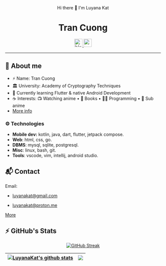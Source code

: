 <div align="center"> Hi there 👋 I'm Luyana Kat </div>

<div align="center">
  <div>
    <h1> Tran Cuong</h1> 
    <div align="center">
    <a href="https://luyanakat.me/" target="_blank">
        <img src=https://img.shields.io/badge/BLOG-luyanakat.me-red?&labelColor=101010&style=for-the-badge alt=blog style="margin-bottom: 5px;" height="26" />
    </a>
<!--     <a href="https://ashpex.now.sh/" target="_blank">
        <img src=https://img.shields.io/badge/Portfolio-ashpex.now.sh-%234ea94b?&labelColor=101010&style=for-the-badge alt=portfolio style="margin-bottom: 5px;" height="26" />
    </a> -->
<!--     <a href="https://linkedin.com/in/vybuint" target="_blank">
        <img src=https://img.shields.io/badge/vybuint-blue?style=for-the-badge&logo=linkedin&logoColor=white alt=linkedin style="margin-bottom: 5px;" height="26" />
    </a> -->
    <a href="https://t.me/luyanakat" target="_blank">
        <img src=https://img.shields.io/badge/@luyanakat-2CA5E0?style=for-the-badge&logo=telegram&logoColor=white style="margin-bottom: 5px;" height="26"/>
    </a>
<!--       <a href="https://matrix.to/#/@ashpex:kde.org)" target="_blank">
        <img src=https://img.shields.io/badge/Matrix-000000?style=for-the-badge&logo=matrix&logoColor=white style="margin-bottom: 5px;" height="26"/>
    </a> -->
</div>

  </div>
 </div>

<hr>

## 💬 About me
- ⚡ Name: Tran Cuong 
- 🏛️ University: Academy of Cryptography Techniques 
- 🌱 Currently learning Flutter & native Android Development
- ☕ Interests:  📺 Watching anime • 📖 Books • 👩‍💻 Programming • 📼 Sub anime
- [More info](http://luyanakat.me/about/)

### ⚙️ Technologies
- **Mobile dev:** kotlin, java, dart, flutter, jetpack compose.
- **Web**: html, css, go.
- **DBMS**: mysql, sqlite, postgresql.
- **Misc**: linux, bash, git.
- **Tools**: vscode, vim, intellij, android studio.

## 📬 Contact
Email:

 * luyanakat@gmail.com

 * luyanakat@proton.me
 
[More](http://luyanakat.me/contact/)

## ⚡ GitHub's Stats

<div align="center">

[![GitHub Streak](http://github-readme-streak-stats.herokuapp.com?user=luyanakat&theme=react&hide_border=false)](https://github.com/luyanakat)
 
<!-- ![github contribution grid snake animation](https://raw.githubusercontent.com/luyanakat/luyanakat/output/github-contribution-grid-snake.svg)
 -->
| <a href="https://github.com/luyanakat"><img align="center" src="https://github-readme-stats.vercel.app/api?username=luyanakat&show_icons=true&include_all_commits=true&count_private=true&hide_border=true&theme=react" alt="LuyanaKat's github stats" /></a> | <a href="https://github.com/luyanakat"><img align="center" src="https://github-readme-stats.vercel.app/api/top-langs/?username=luyanakat&layout=compact&hide_border=true&hide=css,html&langs_count=10&theme=react" /></a> |
| ------------- | ------------- |

</div>
